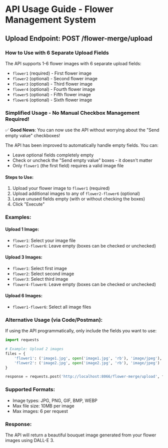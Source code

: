 # API Usage Guide - Flower Management System

## Upload Endpoint: POST /flower-merge/upload

### How to Use with 6 Separate Upload Fields

The API supports 1-6 flower images with 6 separate upload fields:

- `flower1` (required) - First flower image
- `flower2` (optional) - Second flower image  
- `flower3` (optional) - Third flower image
- `flower4` (optional) - Fourth flower image
- `flower5` (optional) - Fifth flower image
- `flower6` (optional) - Sixth flower image

### Simplified Usage - No Manual Checkbox Management Required!

✅ **Good News**: You can now use the API without worrying about the "Send empty value" checkboxes!

The API has been improved to automatically handle empty fields. You can:
- Leave optional fields completely empty
- Check or uncheck the "Send empty value" boxes - it doesn't matter
- Only `flower1` (the first field) requires a valid image file

#### Steps to Use:
1. Upload your flower image to `flower1` (required)
2. Upload additional images to any of `flower2-flower6` (optional)
3. Leave unused fields empty (with or without checking the boxes)
4. Click "Execute"

### Examples:

#### Upload 1 Image:
- `flower1`: Select your image file
- `flower2-flower6`: Leave empty (boxes can be checked or unchecked)

#### Upload 3 Images:
- `flower1`: Select first image
- `flower2`: Select second image  
- `flower3`: Select third image
- `flower4-flower6`: Leave empty (boxes can be checked or unchecked)

#### Upload 6 Images:
- `flower1-flower6`: Select all image files

### Alternative Usage (via Code/Postman):

If using the API programmatically, only include the fields you want to use:

```python
import requests

# Example: Upload 2 images
files = {
    'flower1': ('image1.jpg', open('image1.jpg', 'rb'), 'image/jpeg'),
    'flower2': ('image2.jpg', open('image2.jpg', 'rb'), 'image/jpeg')
}

response = requests.post('http://localhost:8066/flower-merge/upload', files=files)
```

### Supported Formats:
- Image types: JPG, PNG, GIF, BMP, WEBP
- Max file size: 10MB per image
- Max images: 6 per request

### Response:
The API will return a beautiful bouquet image generated from your flower images using DALL-E 3.

